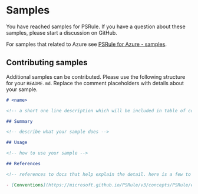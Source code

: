 # Samples

You have reached samples for PSRule.
If you have a question about these samples, please start a discussion on GitHub.

For samples that related to Azure see [PSRule for Azure - samples][1].

  [1]: https://github.com/Azure/PSRule.Rules.Azure/tree/main/samples/rules

## Contributing samples

Additional samples can be contributed.
Please use the following structure for your `README.md`.
Replace the comment placeholders with details about your sample.

```markdown
# <name>

<!-- a short one line description which will be included in table of contents -->

## Summary

<!-- describe what your sample does -->

## Usage

<!-- how to use your sample -->

## References

<!-- references to docs that help explain the detail. here is a few to get started, but remove if they are not relevant. -->

- [Conventions](https://microsoft.github.io/PSRule/v3/concepts/PSRule/en-US/about_PSRule_Conventions/#including-with-options)
```
